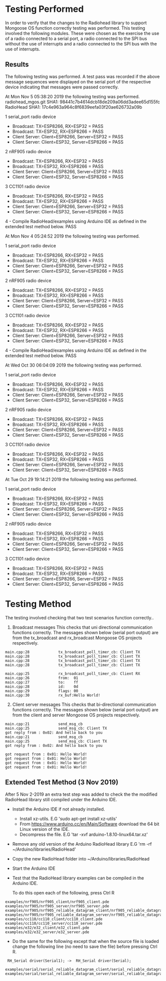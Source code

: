 # Testing Performed

In order to verify that the changes to the Radiohead library to support Mongoose OS
function correctly testing was performed. This testing involved the following modules.
These were chosen as the exercise the use of a radio connected to a serial port, a 
radio connected to the SPI bus without the use of interrupts and a radio connected 
to the SPI bus with the use of interrupts.

## Results

The following testing was performed. A test pass was recorded if the 
above message sequences were displayed on the serial port of the 
respective device indicating that messages were passed correctly.


At Mon Nov 5 05:38:20 2019 the following testing was performed.
radiohead_mgos.git SHA1: 98441c7b4614dcb18de209a06dd3adee65d155fc
RadioHead SHA1:          17c4e963a964c8f6839eefa03f20ae626732a09b

1 serial_port radio device
 + Broadcast: TX=ESP8266, RX=ESP32 = PASS
 + Broadcast: TX=ESP32, RX=ESP8266 = PASS
 + Client Server: Client=ESP8266, Server=ESP32 = PASS
 + Client Server: Client=ESP32, Server=ESP8266 = PASS

2 nRF905 radio device
 + Broadcast: TX=ESP8266, RX=ESP32 = PASS
 + Broadcast: TX=ESP32, RX=ESP8266 = PASS
 + Client Server: Client=ESP8266, Server=ESP32 = PASS
 + Client Server: Client=ESP32, Server=ESP8266 = PASS

3 CC1101 radio device
 + Broadcast: TX=ESP8266, RX=ESP32 = PASS
 + Broadcast: TX=ESP32, RX=ESP8266 = PASS
 + Client Server: Client=ESP8266, Server=ESP32 = PASS
 + Client Server: Client=ESP32, Server=ESP8266 = PASS
 
4 - Compile RadioHead/examples using Arduino IDE as defined in the extended test method below.
PASS


At Mon Nov 4 05:24:52 2019 the following testing was performed.

1 serial_port radio device
 + Broadcast: TX=ESP8266, RX=ESP32 = PASS
 + Broadcast: TX=ESP32, RX=ESP8266 = PASS
 + Client Server: Client=ESP8266, Server=ESP32 = PASS
 + Client Server: Client=ESP32, Server=ESP8266 = PASS

2 nRF905 radio device
 + Broadcast: TX=ESP8266, RX=ESP32 = PASS
 + Broadcast: TX=ESP32, RX=ESP8266 = PASS
 + Client Server: Client=ESP8266, Server=ESP32 = PASS
 + Client Server: Client=ESP32, Server=ESP8266 = PASS

3 CC1101 radio device
 + Broadcast: TX=ESP8266, RX=ESP32 = PASS
 + Broadcast: TX=ESP32, RX=ESP8266 = PASS
 + Client Server: Client=ESP8266, Server=ESP32 = PASS
 + Client Server: Client=ESP32, Server=ESP8266 = PASS
 
4 - Compile RadioHead/examples using Arduino IDE as defined in the extended test method below.
PASS
 

At Wed Oct 30 06:04:09 2019 the following testing was performed.

1 serial_port radio device
 + Broadcast: TX=ESP8266, RX=ESP32 = PASS
 + Broadcast: TX=ESP32, RX=ESP8266 = PASS
 + Client Server: Client=ESP8266, Server=ESP32 = PASS
 + Client Server: Client=ESP32, Server=ESP8266 = PASS

2 nRF905 radio device
 + Broadcast: TX=ESP8266, RX=ESP32 = PASS
 + Broadcast: TX=ESP32, RX=ESP8266 = PASS
 + Client Server: Client=ESP8266, Server=ESP32 = PASS
 + Client Server: Client=ESP32, Server=ESP8266 = PASS

3 CC1101 radio device
 + Broadcast: TX=ESP8266, RX=ESP32 = PASS
 + Broadcast: TX=ESP32, RX=ESP8266 = PASS
 + Client Server: Client=ESP8266, Server=ESP32 = PASS
 + Client Server: Client=ESP32, Server=ESP8266 = PASS


At Tue Oct 29 19:14:21 2019 the following testing was performed.

1 serial_port radio device
 + Broadcast: TX=ESP8266, RX=ESP32 = PASS
 + Broadcast: TX=ESP32, RX=ESP8266 = PASS
 + Client Server: Client=ESP8266, Server=ESP32 = PASS
 + Client Server: Client=ESP32, Server=ESP8266 = PASS

2 nRF905 radio device
 + Broadcast: TX=ESP8266, RX=ESP32 = PASS
 + Broadcast: TX=ESP32, RX=ESP8266 = PASS
 + Client Server: Client=ESP8266, Server=ESP32 = PASS
 + Client Server: Client=ESP32, Server=ESP8266 = PASS

3 CC1101 radio device
 + Broadcast: TX=ESP8266, RX=ESP32 = PASS
 + Broadcast: TX=ESP32, RX=ESP8266 = PASS
 + Client Server: Client=ESP8266, Server=ESP32 = PASS
 + Client Server: Client=ESP32, Server=ESP8266 = PASS

# Testing Method

The testing involved checking that two test scenarios function correctly..

1. Broadcast messages
This checks that uni directional communication functions correctly.
The messages shown below (serial port output) are from the tx_broadcast 
and rx_broadcast Mongoose OS projects respectively.

```
main.cpp:28             tx_broadcast_poll_timer_cb: Client TX
main.cpp:28             tx_broadcast_poll_timer_cb: Client TX
main.cpp:28             tx_broadcast_poll_timer_cb: Client TX
main.cpp:28             tx_broadcast_poll_timer_cb: Client TX
```

```
main.cpp:25             rx_broadcast_poll_timer_cb: Client RX
main.cpp:26             from:  01
main.cpp:27             to:    ff
main.cpp:28             id:    0d
main.cpp:29             flags: 00
main.cpp:30             rx_buf:Hello World!
```

2. Client server messages
This checks that bi-directional communication functions correctly.
The messages shown below (serial port output) are from the client 
and server Mongoose OS projects respectively.

```
main.cpp:21             send_msg_cb
main.cpp:25             send_msg_cb: Client TX
got reply from : 0x02: And hello back to you
main.cpp:21             send_msg_cb
main.cpp:25             send_msg_cb: Client TX
got reply from : 0x02: And hello back to you
```

```
got request from : 0x01: Hello World!
got request from : 0x01: Hello World!
got request from : 0x01: Hello World!
got request from : 0x01: Hello World!
```
## Extended Test Method (3 Nov 2019)

After 5 Nov 2-2019 an extra test step was added to check the the modified RadioHead library still compiled under the Arduino IDE.

- Install the Arduino IDE if not already installed.
    - Install xz-utils.
    E.G
      'sudo apt-get install xz-utils'
    - From https://www.arduino.cc/en/Main/Software download the 64 bit Linux version of the IDE.
    - Decompress the file.
    E.G
    'tar -xvf  arduino-1.8.10-linux64.tar.xz'
- Remove any old version of the Arduino RadioHead library
E.G
'rm -rf ~/Arduino/libraries/RadioHead'
- Copy the new RadioHead folder into ~/Arduino/libraries/RadioHead
- Start the Arduino IDE
- Test that the RadioHead library examples can be compiled in the Arduino IDE.

  To do this open each of the following, press Ctrl R
  
```
examples/nrf905/nrf905_client/nrf905_client.pde
examples/nrf905/nrf905_server/nrf905_server.pde
examples/nrf905/nrf905_reliable_datagram_client/nrf905_reliable_datagram_client.pde
examples/nrf905/nrf905_reliable_datagram_server/nrf905_reliable_datagram_server.pde
examples/cc110/cc110_client/cc110_client.pde
examples/cc110/cc110_server/cc110_server.pde
examples/e32/e32_client/e32_client.pde
examples/e32/e32_server/e32_server.pde
```

- Do the same for the following except that when the source file is loaded change the following line (no need to save the file) before pressing Ctrl R. 

```
 RH_Serial driver(Serial1); ->  RH_Serial driver(Serial);
```

```
examples/serial/serial_reliable_datagram_client/serial_reliable_datagram_client.pde
examples/serial/serial_reliable_datagram_server/serial_reliable_datagram_server.pde
```
